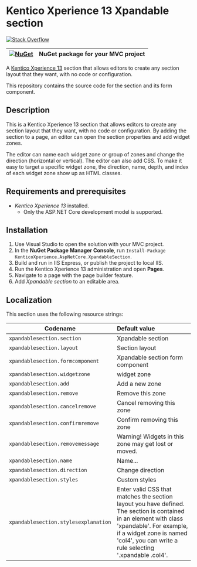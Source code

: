 # Kentico Xperience 13 Xpandable section

[![Stack Overflow](https://img.shields.io/badge/Stack%20Overflow-ASK%20NOW-FE7A16.svg?logo=stackoverflow&logoColor=white)](https://stackoverflow.com/tags/kentico)

| [![NuGet](https://img.shields.io/nuget/v/KenticoXperience.AspNetCore.XpandableSection.svg)](https://www.nuget.org/packages/Kentico.Xperience.AspNetCore.XpandableSection) | NuGet package for your MVC project |
| ------------------------------------------------------------------------------------------------------------------------------------------------------------------------- | :--------------------------------: |

A [Kentico Xperience 13](https://xperience.io/) section that allows editors to create any section layout that they want, with no code or configuration.

This repository contains the source code for the section and its form component.

## Description

This is a Kentico Xperience 13 section that allows editors to create any section layout that they want, with no code or configuration. By adding the section to a page, an editor can open the section properties and add widget zones.

The editor can name each widget zone or group of zones and change the direction (horizontal or vertical). The editor can also add CSS. To make it easy to target a specific widget zone, the direction, name, depth, and index of each widget zone show up as HTML classes.

## Requirements and prerequisites

- _Kentico Xperience 13_ installed.
  - Only the ASP.NET Core development model is supported.

## Installation

1. Use Visual Studio to open the solution with your MVC project.
1. In the **NuGet Package Manager Console**, run `Install-Package KenticoXperience.AspNetCore.XpandableSection`.
1. Build and run in IIS Express, or publish the project to local IIS.
1. Run the Kentico Xperience 13 administration and open **Pages**.
1. Navigate to a page with the page builder feature.
1. Add _Xpandable section_ to an editable area.

## Localization

This section uses the following resource strings:

| Codename                             | Default value                                                                                                                                                                                                                      |
| ------------------------------------ | :--------------------------------------------------------------------------------------------------------------------------------------------------------------------------------------------------------------------------------- |
| `xpandablesection.section`           | Xpandable section                                                                                                                                                                                                                  |
| `xpandablesection.layout`            | Section layout                                                                                                                                                                                                                     |
| `xpandablesection.formcomponent`     | Xpandable section form component                                                                                                                                                                                                   |
| `xpandablesection.widgetzone`        | widget zone                                                                                                                                                                                                                        |
| `xpandablesection.add`               | Add a new zone                                                                                                                                                                                                                     |
| `xpandablesection.remove`            | Remove this zone                                                                                                                                                                                                                   |
| `xpandablesection.cancelremove`      | Cancel removing this zone                                                                                                                                                                                                          |
| `xpandablesection.confirmremove`     | Confirm removing this zone                                                                                                                                                                                                         |
| `xpandablesection.removemessage`     | Warning! Widgets in this zone may get lost or moved.                                                                                                                                                                               |
| `xpandablesection.name`              | Name...                                                                                                                                                                                                                            |
| `xpandablesection.direction`         | Change direction                                                                                                                                                                                                                   |
| `xpandablesection.styles`            | Custom styles                                                                                                                                                                                                                      |
| `xpandablesection.stylesexplanation` | Enter valid CSS that matches the section layout you have defined. The section is contained in an element with class 'xpandable'. For example, if a widget zone is named 'col4', you can write a rule selecting '.xpandable .col4'. |
